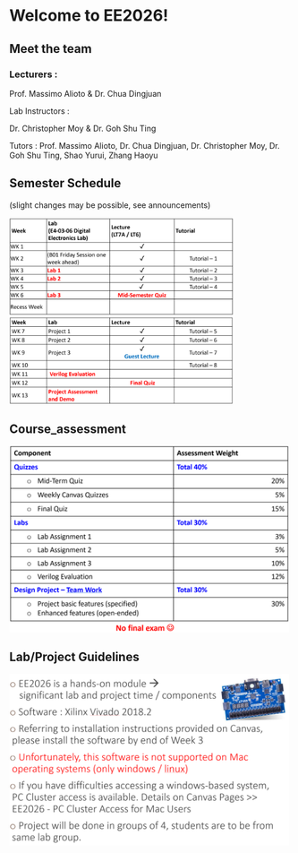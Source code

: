 # Welcome to EE2026!

## Meet the team
### Lecturers :

Prof. Massimo Alioto & Dr. Chua Dingjuan

Lab Instructors : 

Dr. Christopher Moy & Dr. Goh Shu Ting

Tutors :
Prof. Massimo Alioto, Dr. Chua Dingjuan, Dr. Christopher Moy, Dr. Goh Shu Ting, Shao Yurui, Zhang Haoyu


## Semester Schedule 
(slight changes may be possible, see announcements)

<img src="imgs/a1.png" alt="wk1-recess_week" width="400">
<img src="imgs/a2.png" alt="wk8-13" width="400">


## Course_assessment

<img src="imgs/a3.png" alt="cat" width="500">


## Lab/Project Guidelines

<img src="imgs/a4.png" alt="kitty" width="500">